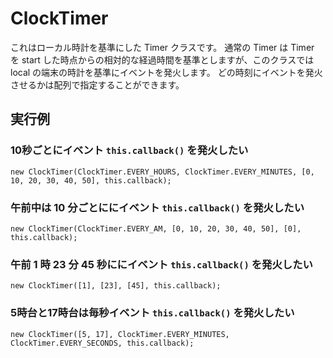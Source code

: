 # ClockTimer

これはローカル時計を基準にした Timer クラスです。
通常の Timer は Timer を start した時点からの相対的な経過時間を基準としますが、このクラスでは local の端末の時計を基準にイベントを発火します。
どの時刻にイベントを発火させるかは配列で指定することができます。

## 実行例

### 10秒ごとにイベント `this.callback()` を発火したい

```
new ClockTimer(ClockTimer.EVERY_HOURS, ClockTimer.EVERY_MINUTES, [0, 10, 20, 30, 40, 50], this.callback);
```

### 午前中は 10 分ごとににイベント `this.callback()` を発火したい

```
new ClockTimer(ClockTimer.EVERY_AM, [0, 10, 20, 30, 40, 50], [0], this.callback);
```

### 午前 1 時 23 分 45 秒ににイベント `this.callback()` を発火したい

```
new ClockTimer([1], [23], [45], this.callback);
```


### 5時台と17時台は毎秒イベント `this.callback()` を発火したい

```
new ClockTimer([5, 17], ClockTimer.EVERY_MINUTES, ClockTimer.EVERY_SECONDS, this.callback);
```
